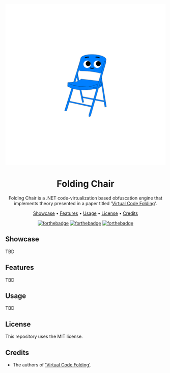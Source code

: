 <div align="center">

<img src="assets/foldingchair.png">

# Folding Chair

Folding Chair is a .NET code-virtualization based obfuscation engine that implements theory presented in a paper titled '[Virtual Code Folding](https://ieeexplore.ieee.org/abstract/document/9151995/)'.

[Showcase](#showcase) •
[Features](#features) •
[Usage](#usage) •
[License](#license) •
[Credits](#credits)


[![forthebadge](https://forthebadge.com/images/badges/license-mit.svg)](https://forthebadge.com)
[![forthebadge](https://forthebadge.com/images/badges/powered-by-black-magic.svg)](https://forthebadge.com)
[![forthebadge](https://forthebadge.com/images/badges/made-with-c-sharp.svg)](https://forthebadge.com)

</div>

## Showcase

TBD


## Features

TBD


## Usage


TBD


## License

This repository uses the MIT license. 


## Credits

- The authors of ['Virtual Code Folding'](https://ieeexplore.ieee.org/abstract/document/9151995/).



